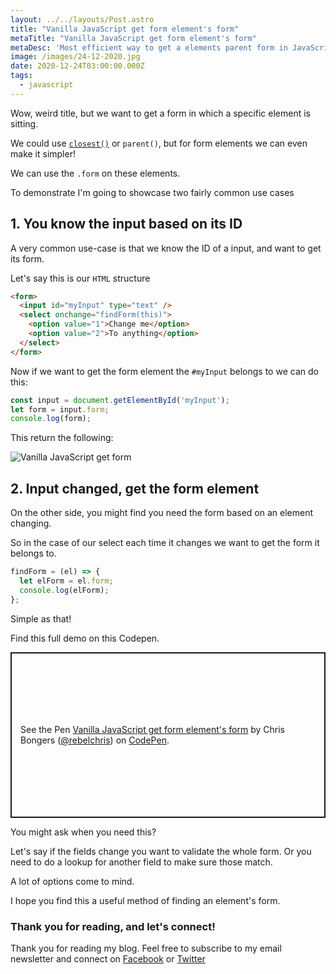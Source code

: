 ```yaml
---
layout: ../../layouts/Post.astro
title: "Vanilla JavaScript get form element's form"
metaTitle: "Vanilla JavaScript get form element's form"
metaDesc: 'Most efficient way to get a elements parent form in JavaScript'
image: /images/24-12-2020.jpg
date: 2020-12-24T03:00:00.000Z
tags:
  - javascript
---
```


Wow, weird title, but we want to get a form in which a specific element is sitting.

We could use [`closest()`](https://daily-dev-tips.com/posts/vanilla-javascript-closest/) or `parent()`, but for form elements we can even make it simpler!

We can use the `.form` on these elements.

To demonstrate I'm going to showcase two fairly common use cases

## 1. You know the input based on its ID

A very common use-case is that we know the ID of a input, and want to get its form.

Let's say this is our `HTML` structure

```html
<form>
  <input id="myInput" type="text" />
  <select onchange="findForm(this)">
    <option value="1">Change me</option>
    <option value="2">To anything</option>
  </select>
</form>
```

Now if we want to get the form element the `#myInput` belongs to we can do this:

```js
const input = document.getElementById('myInput');
let form = input.form;
console.log(form);
```

This return the following:

![Vanilla JavaScript get form](https://cdn.hashnode.com/res/hashnode/image/upload/v1608303060872/tPBjafc3o.png)

## 2. Input changed, get the form element

On the other side, you might find you need the form based on an element changing.

So in the case of our select each time it changes we want to get the form it belongs to.

```js
findForm = (el) => {
  let elForm = el.form;
  console.log(elForm);
};
```

Simple as that!

Find this full demo on this Codepen.

<p class="codepen" data-height="265" data-theme-id="dark" data-default-tab="js,result" data-user="rebelchris" data-slug-hash="LYRLLMm" style="height: 265px; box-sizing: border-box; display: flex; align-items: center; justify-content: center; border: 2px solid; margin: 1em 0; padding: 1em;" data-pen-title="Vanilla JavaScript get form element's form">
  <span>See the Pen <a href="https://codepen.io/rebelchris/pen/LYRLLMm">
  Vanilla JavaScript get form element's form</a> by Chris Bongers (<a href="https://codepen.io/rebelchris">@rebelchris</a>)
  on <a href="https://codepen.io">CodePen</a>.</span>
</p>
<script async defer src="https://cpwebassets.codepen.io/assets/embed/ei.js"></script>

You might ask when you need this?

Let's say if the fields change you want to validate the whole form.
Or you need to do a lookup for another field to make sure those match.

A lot of options come to mind.

I hope you find this a useful method of finding an element's form.

### Thank you for reading, and let's connect!

Thank you for reading my blog. Feel free to subscribe to my email newsletter and connect on [Facebook](https://www.facebook.com/DailyDevTipsBlog) or [Twitter](https://twitter.com/DailyDevTips1)
